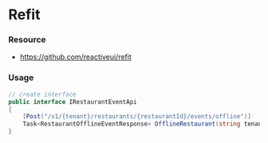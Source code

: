 # Refit

### Resource

* https://github.com/reactiveui/refit


### Usage

```csharp
// create interface
public interface IRestaurantEventApi
{
    [Post("/v1/{tenant}/restaurants/{restaurantId}/events/offline")]
    Task<RestaurantOfflineEventResponse> OfflineRestaurant(string tenant, int restaurantId);
}


```
